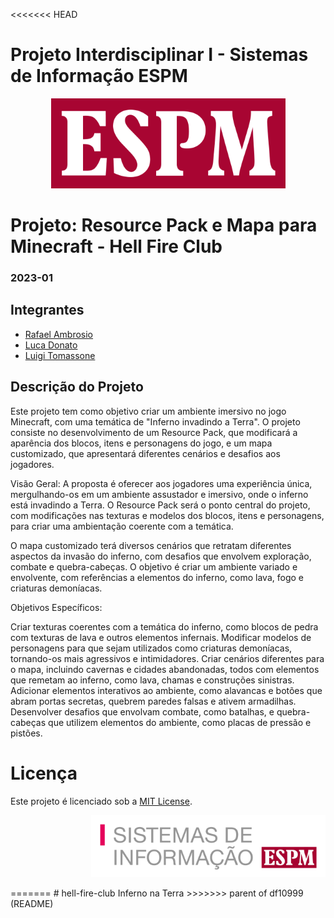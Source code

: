 <<<<<<< HEAD
# Projeto Interdisciplinar I - Sistemas de Informação ESPM

<p align="center">
    <a href="https://www.espm.br/cursos-de-graduacao/sistemas-de-informacao/"><img src="https://raw.githubusercontent.com/tech-espm/misc-template/main/logo.png" alt="Sistemas de Informação ESPM" style="width: 375px;"/></a>
</p>

# Projeto: Resource Pack e Mapa para Minecraft - Hell Fire Club

### 2023-01

## Integrantes
- [Rafael Ambrosio](https://github.com/rafaoambrosio)
- [Luca Donato](https://github.com/Luigi052)
- [Luigi Tomassone](https://github.com/lucaddonato)



## Descrição do Projeto

Este projeto tem como objetivo criar um ambiente imersivo no jogo Minecraft, com uma temática de "Inferno invadindo a Terra". O projeto consiste no desenvolvimento de um Resource Pack, que modificará a aparência dos blocos, itens e personagens do jogo, e um mapa customizado, que apresentará diferentes cenários e desafios aos jogadores.

Visão Geral:
A proposta é oferecer aos jogadores uma experiência única, mergulhando-os em um ambiente assustador e imersivo, onde o inferno está invadindo a Terra. O Resource Pack será o ponto central do projeto, com modificações nas texturas e modelos dos blocos, itens e personagens, para criar uma ambientação coerente com a temática.

O mapa customizado terá diversos cenários que retratam diferentes aspectos da invasão do inferno, com desafios que envolvem exploração, combate e quebra-cabeças. O objetivo é criar um ambiente variado e envolvente, com referências a elementos do inferno, como lava, fogo e criaturas demoníacas.

Objetivos Específicos:

Criar texturas coerentes com a temática do inferno, como blocos de pedra com texturas de lava e outros elementos infernais.
Modificar modelos de personagens para que sejam utilizados como criaturas demoníacas, tornando-os mais agressivos e intimidadores.
Criar cenários diferentes para o mapa, incluindo cavernas e cidades abandonadas, todos com elementos que remetam ao inferno, como lava, chamas e construções sinistras.
Adicionar elementos interativos ao ambiente, como alavancas e botões que abram portas secretas, quebrem paredes falsas e ativem armadilhas.
Desenvolver desafios que envolvam combate, como batalhas, e quebra-cabeças que utilizem elementos do ambiente, como placas de pressão e pistões.

# Licença

Este projeto é licenciado sob a [MIT License](https://github.com/lucaddonato/hell-fire-club/blob/main/LICENSE).

<p align="right">
    <a href="https://www.espm.br/cursos-de-graduacao/sistemas-de-informacao/"><img src="https://raw.githubusercontent.com/tech-espm/misc-template/main/logo-si-512.png" alt="Sistemas de Informação ESPM" style="width: 375px;"/></a>
</p>
=======
# hell-fire-club
Inferno na Terra
>>>>>>> parent of df10999 (README)
